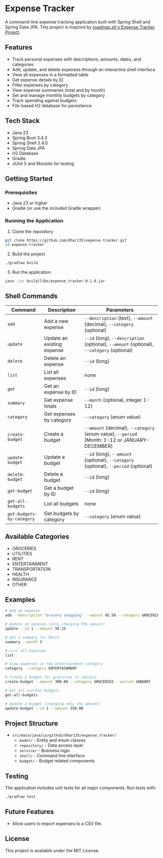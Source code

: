 # Expense Tracker

A command-line expense tracking application built with Spring Shell and Spring Data JPA. This project is inspired by [roadmap.sh's Expense Tracker Project](https://roadmap.sh/projects/expense-tracker).

## Features

- Track personal expenses with descriptions, amounts, dates, and categories
- Add, update, and delete expenses through an interactive shell interface
- View all expenses in a formatted table
- Get expense details by ID
- Filter expenses by category
- View expense summaries (total and by month)
- Set and manage monthly budgets by category
- Track spending against budgets
- File-based H2 database for persistence

## Tech Stack

- Java 23
- Spring Boot 3.4.3
- Spring Shell 3.4.0
- Spring Data JPA
- H2 Database
- Gradle
- JUnit 5 and Mockito for testing

## Getting Started

### Prerequisites

- Java 23 or higher
- Gradle (or use the included Gradle wrapper)

### Running the Application

1. Clone the repository

```bash
git clone https://github.com/dhar135/expense-tracker.git
cd expense-tracker
```

2. Build the project

```bash
./gradlew build
```

3. Run the application

```bash
java -jar build/libs/expense_tracker-0.1.0.jar 
```

## Shell Commands

| Command | Description | Parameters |
|---------|-------------|------------|
| `add` | Add a new expense | `--description` (text), `--amount` (decimal), `--category` (optional) |
| `update` | Update an existing expense | `--id` (long), `--description` (optional), `--amount` (optional), `--category` (optional) |
| `delete` | Delete an expense | `--id` (long) |
| `list` | List all expenses | none |
| `get` | Get an expense by ID | `--id` (long) |
| `summary` | Get expense totals | `--month` (optional, integer 1-12) |
| `category` | Get expenses by category | `--category` (enum value) |
| `create-budget` | Create a budget | `--amount` (decimal), `--category` (enum value), `--period` (Month: 1-12 or JANUARY-DECEMBER) |
| `update-budget` | Update a budget | `--id` (long), `--amount` (optional), `--category` (optional), `--period` (optional) |
| `delete-budget` | Delete a budget | `--id` (long) |
| `get-budget` | Get a budget by ID | `--id` (long) |
| `get-all-budgets` | List all budgets | none |
| `get-budgets-by-category` | Get budgets by category | `--category` (enum value) |

## Available Categories

- GROCERIES
- UTILITIES
- RENT
- ENTERTAINMENT
- TRANSPORTATION
- HEALTH
- INSURANCE
- OTHER

## Examples

```bash
# Add an expense
add --description "Grocery shopping" --amount 45.50 --category GROCERIES

# Update an expense (only changing the amount)
update --id 1 --amount 50.25

# Get a summary for March
summary --month 3

# List all expenses
list

# View expenses in the entertainment category
category --category ENTERTAINMENT

# Create a budget for groceries in January
create-budget --amount 300.00 --category GROCERIES --period JANUARY

# Get all current budgets
get-all-budgets

# Update a budget (changing only the amount)
update-budget --id 1 --amount 350.00
```

## Project Structure

- `src/main/java/io/github/dhar135/expense_tracker/`
  - `model/` - Entity and enum classes
  - `repository/` - Data access layer
  - `service/` - Business logic
  - `shell/` - Command line interface
  - `budget/` - Budget related components

## Testing

The application includes unit tests for all major components. Run tests with:

```bash
./gradlew test
```

## Future Features

- Allow users to export expenses to a CSV file.

## License

This project is available under the MIT License.

